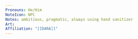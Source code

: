 ```yaml
---
Pronouns: He/Him
NoteIcon: NPC
Notes: ambitious, pragmatic, always using hand sanitizer
Art: 
Affiliation: "[[DARA]]"
---
```

